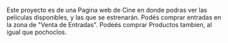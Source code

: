 Este proyecto es de una Pagina web de Cine en donde podras ver las peliculas disponibles, y las que se estrenarán.
Podés comprar entradas en la zona de "Venta de Entradas".
Podeés comprar Productos tambien, al igual que pochoclos.
